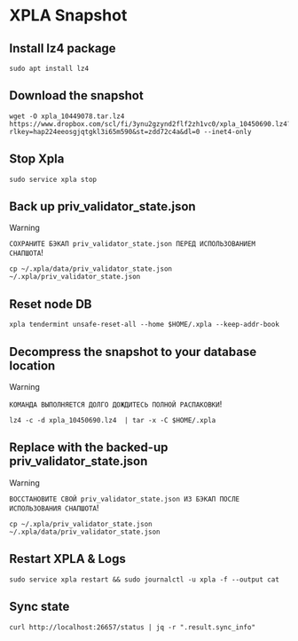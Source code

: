 # XPLA Snapshot

## Install lz4 package

```
sudo apt install lz4
```

## Download the snapshot

```
wget -O xpla_10449078.tar.lz4 https://www.dropbox.com/scl/fi/3ynu2gzynd2flf2zh1vc0/xpla_10450690.lz4?rlkey=hap224eeosgjqtgkl3i65m590&st=zdd72c4a&dl=0 --inet4-only
```

## Stop Xpla

```
sudo service xpla stop
```

## Back up priv_validator_state.json

> [!WARNING] 
> `СОХРАНИТЕ БЭКАП priv_validator_state.json ПЕРЕД ИСПОЛЬЗОВАНИЕМ СНАПШОТА`!

```
cp ~/.xpla/data/priv_validator_state.json  ~/.xpla/priv_validator_state.json
```

## Reset node DB

```
xpla tendermint unsafe-reset-all --home $HOME/.xpla --keep-addr-book
```

## Decompress the snapshot to your database location

> [!WARNING] 
> `КОМАНДА ВЫПОЛНЯЕТСЯ ДОЛГО ДОЖДИТЕСЬ ПОЛНОЙ РАСПАКОВКИ`!

```
lz4 -c -d xpla_10450690.lz4  | tar -x -C $HOME/.xpla
```

## Replace with the backed-up priv_validator_state.json

> [!WARNING] 
> `ВОССТАНОВИТЕ СВОЙ priv_validator_state.json ИЗ БЭКАП ПОСЛЕ ИСПОЛЬЗОВАНИЯ СНАПШОТА`!

```
cp ~/.xpla/priv_validator_state.json  ~/.xpla/data/priv_validator_state.json
```

## Restart XPLA & Logs

```
sudo service xpla restart && sudo journalctl -u xpla -f --output cat
```

## Sync state

```
curl http://localhost:26657/status | jq -r ".result.sync_info"
```
